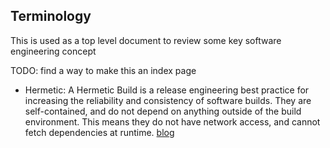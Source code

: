 ## Terminology

This is used as a top level document to review some key software engineering concept

TODO: find a way to make this an index page

* Hermetic: A Hermetic Build is a release engineering best practice for increasing the reliability and consistency of software builds. They are self-contained, and do not depend on anything outside of the build environment. This means they do not have network access, and cannot fetch dependencies at runtime. [blog](https://testing.googleblog.com/2012/10/hermetic-servers.html)